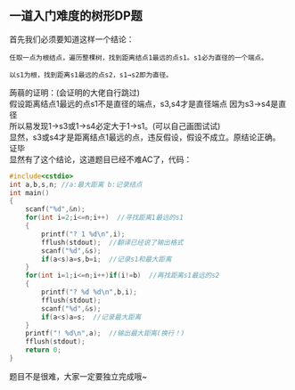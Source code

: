 ## 一道入门难度的树形DP题  
首先我们必须要知道这样一个结论：  
```
任取一点为根结点，遍历整棵树，找到距离结点1最远的点s1。s1必为直径的一个端点。

以s1为根，找到距离s1最远的点s2，s1→s2即为直径。
```
蒟蒻的证明：(会证明的大佬自行跳过)  
假设距离结点1最远的点s1不是直径的端点，s3,s4才是直径端点 
因为s3→s4是直径  
所以易发现1→s3或1→s4必定大于1→s1。(可以自己画图试试)  
显然，s3或s4才是距离结点1最远的点，违反假设，假设不成立。原结论正确。    
证毕  
显然有了这个结论，这道题目已经不难AC了，代码：  
```cpp
#include<cstdio>
int a,b,s,n; //a:最大距离 b:记录结点
int main()
{
	scanf("%d",&n);
	for(int i=2;i<=n;i++)  //寻找距离1最远的s1
	{
		printf("? 1 %d\n",i);
		fflush(stdout);  //翻译已经说了输出格式
		scanf("%d",&s);
		if(a<s)a=s,b=i;  //记录s1和最大距离
	}
	for(int i=1;i<=n;i++)if(i!=b)  //再找距离s1最远的s2
	{
		printf("? %d %d\n",b,i);
		fflush(stdout);
		scanf("%d",&s);
		if(a<s)a=s;  //记录最大距离
	}
	printf("! %d\n",a);  //输出最大距离(换行！)
	fflush(stdout);
	return 0;
}
```
题目不是很难，大家一定要独立完成哦~